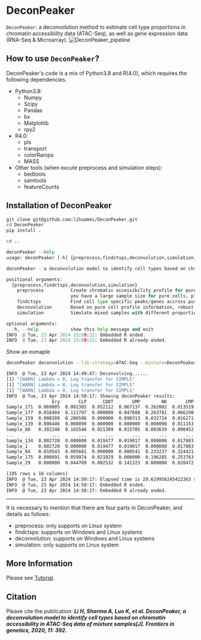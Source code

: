 DeconPeaker
===================================================

`DeconPeaker`: a deconvolution method to estimate cell type proportions in chromatin accessibility data (ATAC-Seq), as well as gene expression data (RNA-Seq & Microarray).
![DeconPeaker\_pipeline](pipeline.png)

How to use `DeconPeaker`?
---------------------
DeconPeaker's code is a mix of Python3.8 and R(4.0), which requires the following dependencies.
* Python3.8:
	* Numpy
	* Scipy
	* Pandas
	* bx
	* Matplotlib
	* rpy2
* R4.0:
	* pls
	* transport
	* colorRamps
	* MASS
* Other tools (when excute preprocess and simulation steps):
	* bedtools
	* samtools
	* featureCounts

Installation of DeconPeaker
--------------------------
```bash
git clone git@github.com:lihuamei/DeconPeaker.git
cd DeconPeaker
pip install .

cd ..
```

```python
deconPeaker --help
usage: deconPeaker [-h] {preprocess,findctsps,deconvolution,simulation} ...

deconPeaker - a deconvolution model to identify cell types based on chromatin accessibility in ATAC-Seq data of mixture samples.

positional arguments:
  {preprocess,findctsps,deconvolution,simulation}
    preprocess          Create chromatin accessibility profile for pure samples, this step is the basis for subsequent specific cell type identification and mixture deconvolution. Note: This step only support Linux system, and if
                        you have a large sample size for pure cells, please ensure enough sufficient memory and hard storage space for program to run normally.
    findctsps           Find cell type specific peaks/genes accross pure samples, different pure cell samples require replicates as input.
    deconvolution       Based on pure cell profile information, robust regression deconvolution strategy was used to estimate the proportion of possible cell types in the mixed samples.
    simulation          Simulate mixed samples with different proportions of cells. [Note] The method is proportional random sampling of reads from different cell types of BAM/BED files.

optional arguments:
  -h, --help            show this help message and exit
INFO  @ Tue, 23 Apr 2024 15:09:32: Embedded R ended.
INFO  @ Tue, 23 Apr 2024 15:09:32: Embedded R already ended.

```

Show an exmaple

```bash
deconPeaker deconvolution --lib-strategy=ATAC-Seq --mixture=DeconPeaker/test/examples/ATAC-Seq/GSE74912_Corces_MR_synthetic_mixture_counts_data.xls --pure=DeconPeaker/test/examples/ATAC-Seq/GSE74912_Corces_MR_pure_readcounts_signature_matrix.xls --format=TABLE --pvalue=FALSE --outdir=DeconPeaker/results/GSE74912_Corces_MR

INFO  @ Tue, 23 Apr 2024 14:49:47: Deconvolving......
[1] "[WARN] Lambda = 0, Log transfer for SIMPLS"
[1] "[WARN] Lambda = 0, Log transfer for SIMPLS"
[1] "[WARN] Lambda = 0, Log transfer for SIMPLS"
INFO  @ Tue, 23 Apr 2024 14:50:17: Showing deconPeaker results:
                 Ery       CLP      CD8T       GMP        NK       CMP      CD4T         B       MEP       MPP      LMPP       HSC      MONO  Rsquared     RMSEP  P.value
Sample_171  0.069005  0.002305  0.052112  0.067137  0.262002  0.013519  0.286919  0.080115  0.049956  0.000000  0.047004  0.065608  0.004319  0.866373  0.365072   9999.0
Sample_177  0.018484  0.111797  0.000000  0.047688  0.263781  0.066290  0.007585  0.049847  0.056509  0.041708  0.218438  0.074697  0.043177  0.928823  0.266408   9999.0
Sample_159  0.000289  0.286506  0.000000  0.090313  0.032724  0.016271  0.245973  0.071600  0.000000  0.191758  0.014806  0.046406  0.003353  0.964885  0.187197   9999.0
Sample_139  0.006446  0.008090  0.000000  0.000000  0.000000  0.011153  0.909165  0.000000  0.006506  0.000000  0.022982  0.029292  0.006367  0.898426  0.318128   9999.0
Sample_86   0.382248  0.165546  0.021309  0.015785  0.003639  0.090452  0.240281  0.024951  0.025254  0.022799  0.000000  0.007111  0.000624  0.952080  0.218717   9999.0
...              ...       ...       ...       ...       ...       ...       ...       ...       ...       ...       ...       ...       ...       ...       ...      ...
Sample_134  0.002720  0.000000  0.019477  0.019017  0.000000  0.017883  0.000000  0.000000  0.000000  0.082663  0.012248  0.834613  0.011378  0.901643  0.313398   9999.0
Sample_1    0.002720  0.000000  0.019477  0.019017  0.000000  0.017883  0.000000  0.000000  0.000000  0.082663  0.012248  0.834613  0.011378  0.901719  0.313285   9999.0
Sample_84   0.019543  0.005681  0.000000  0.008541  0.233237  0.324421  0.211760  0.000000  0.030085  0.000000  0.124828  0.041904  0.000000  0.911399  0.297173   9999.0
Sample_175  0.000891  0.059974  0.021029  0.000000  0.196285  0.253763  0.208002  0.000000  0.004527  0.064388  0.047768  0.136915  0.006459  0.908695  0.301642   9999.0
Sample_29   0.000000  0.044709  0.002532  0.141323  0.000000  0.028472  0.000000  0.000000  0.000000  0.000000  0.674772  0.064291  0.043901  0.980558  0.139116   9999.0

[195 rows x 16 columns]
INFO  @ Tue, 23 Apr 2024 14:50:17: Elapsed time is 29.629956245422363 seconds
INFO  @ Tue, 23 Apr 2024 14:50:17: Embedded R ended.
INFO  @ Tue, 23 Apr 2024 14:50:17: Embedded R already ended.
```
-------------------
It is necessary to mention that there are four parts in DeconPeaker, and details as follows:
* preprocess: only supports on Linux system
* findctsps: supports on Windows and Linux systems
* deconvolution: supports on Windows and Linux systems
* simulation: only supports on Linux system

More Information
--------------------
Please see [Tutorial](https://lihuamei.github.io//DeconPeaker/test/DeconPeak_demo.html).

Citation
---------------------
Please cite the publication: ***Li H, Sharma A, Luo K, et al. DeconPeaker, a deconvolution model to identify cell types based on chromatin accessibility in ATAC-Seq data of mixture samples[J]. Frontiers in genetics, 2020, 11: 392.***<br>

